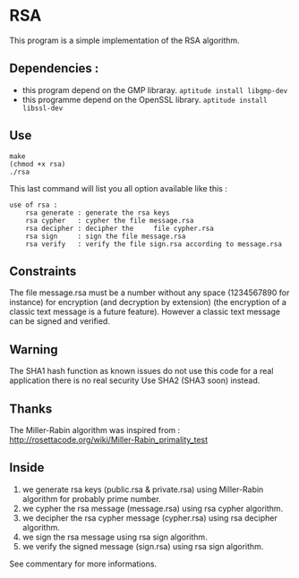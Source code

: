# RSA

This program is a simple implementation of the RSA algorithm.

## Dependencies :

- this program depend on the GMP libraray. `aptitude install libgmp-dev`
- this programme depend on the OpenSSL library. `aptitude install libssl-dev`

## Use

	make
	(chmod +x rsa)
	./rsa 

This last command will list you all option available like this :

	use of rsa : 
		rsa generate : generate the rsa keys 
		rsa cypher   : cypher the file message.rsa 
		rsa decipher : decipher the 	file cypher.rsa 
		rsa sign     : sign the file message.rsa 
		rsa verify   : verify the file sign.rsa according to message.rsa

## Constraints

The file message.rsa must be a number without any space (1234567890 for instance) for encryption (and decryption by extension) (the encryption of a classic text message is a future feature).
However a classic text message can be signed and verified.

## Warning

The SHA1 hash function as known issues do not use this code for a real application there is no real security 
Use SHA2 (SHA3 soon) instead.

## Thanks

The Miller-Rabin algorithm was inspired from :
	http://rosettacode.org/wiki/Miller-Rabin_primality_test

## Inside

1. we generate rsa keys (public.rsa & private.rsa) using Miller-Rabin algorithm for probably prime number.
2. we cypher the rsa message (message.rsa) using rsa cypher algorithm.
3. we decipher the rsa cypher message (cypher.rsa) using rsa decipher algorithm.
4. we sign the rsa message using rsa sign algorithm.
5. we verify the signed message (sign.rsa) using rsa sign algorithm.

See commentary for more informations.


